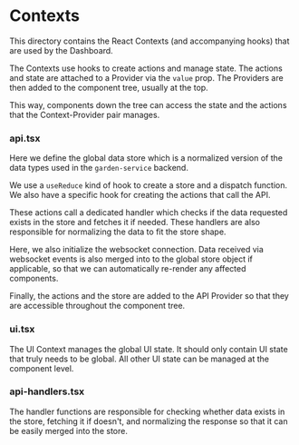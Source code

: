 # Contexts

This directory contains the React Contexts (and accompanying hooks) that are used by the Dashboard.

The Contexts use hooks to create actions and manage state. The actions and state are attached to a Provider via the `value` prop. The Providers are then added to the component tree, usually at the top.

This way, components down the tree can access the state and the actions that the Context-Provider pair manages.

### api.tsx

Here we define the global data store which is a normalized version of the data types used in the `garden-service` backend.

We use a `useReduce` kind of hook to create a store and a dispatch function. We also have a specific hook for creating the actions that call the API.

These actions call a dedicated handler which checks if the data requested exists in the store and fetches it if needed. These handlers are also responsible for normalizing the data to fit the store shape.

Here, we also initialize the websocket connection. Data received via websocket events is also merged into to the global store object if applicable, so that we can automatically re-render any affected components.

Finally, the actions and the store are added to the API Provider so that they are accessible throughout the component tree.

### ui.tsx

The UI Context manages the global UI state. It should only contain UI state that truly needs to be global. All other UI state can be managed at the component level.

### api-handlers.tsx

The handler functions are responsible for checking whether data exists in the store, fetching it if doesn't, and normalizing the response so that it can be easily merged into the store.
